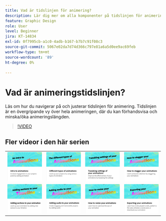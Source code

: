 ```yaml
---
title: Vad är tidslinjen för animering?
description: Lär dig mer om alla komponenter på tidslinjen för animering
feature: Graphic Design
role: User
level: Beginner
jira: KT-14834
exl-id: 0f7995cb-a1c0-4adb-b167-b7b7c91f08c3
source-git-commit: 5067e02da7d74d366c797e81a6a5d0ee9ac69feb
workflow-type: tm+mt
source-wordcount: '89'
ht-degree: 0%

---
```


# Vad är animeringstidslinjen?

Läs om hur du navigerar på och justerar tidslinjen för animering. Tidslinjen är en övergripande vy över hela animeringen, där du kan förhandsvisa och minska/öka animeringslängden.

>[!VIDEO](https://video.tv.adobe.com/v/3437605?quality=12&learn=on&hidetitle=true&captions=swe)

## Fler videor i den här serien

<table style="table-layout:fixed">
<tr>
   <td>
         <a href="intro-animation.md">
            <img alt="Introduktion till animeringar" src="assets/intro-animations.png" />
         </a>
   </td>
   <td>
         <a href="different-types-animation.md">
            <img alt="Olika typer av animeringar" src="assets/different-animations.png" />
         </a>
   </td>
   <td>
         <a href="tweak-animation.md">
            <img alt="Justera inställningarna för animeringar" src="assets/tweaking-settings.png" />
         </a>
   </td>
   <td>
         <a href="stagger-animations.md">
            <img alt="Så här förstorar du animeringar" src="assets/stagger-animations.png" />
         </a>
   </td>
</tr>
<tr>
   <td>
         <a href="add-sections-animation.md">
            <img alt="Lägga till avsnitt i en animering" src="assets/add-sections.png" />
         </a>
   </td>
   <td>
         <a href="audio-animation.md">
            <img alt="Lägga till ljud i animeringar" src="assets/add-audio.png" />
         </a>
   </td>
   <td>
         <a href="resize-animations.md">
            <img alt="Ändra storlek på animeringar" src="assets/resize-animations.png" />
         </a>
   </td>
   <td>
         <a href="export-animations.md">
            <img alt="Exportera animeringar" src="assets/exporting-animations.png" />
         </a>
   </td>
</tr>
</table>
